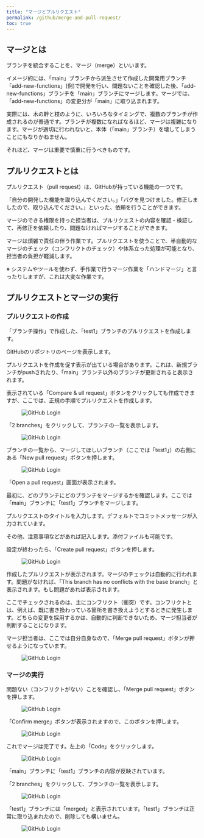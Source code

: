 ```yaml
---
title: "マージとプルリクエスト"
permalink: /github/merge-and-pull-request/
toc: true
---
```

## マージとは

ブランチを統合することを、マージ（merge）といいます。

イメージ的には、「main」ブランチから派生させて作成した開発用ブランチ「add-new-functions」(例)で開発を行い、問題ないことを確認した後、「add-new-functions」ブランチを「main」ブランチにマージします。マージでは、「add-new-functions」の変更分が「main」に取り込まれます。

実際には、木の幹と枝のように、いろいろなタイミングで、複数のブランチが作成されるのが普通です。ブランチが複数になればなるほど、マージは複雑になります。マージが適切に行われないと、本体（「main」ブランチ）を壊してしまうことにもなりかねません。

それほど、マージは重要で慎重に行うべきものです。

## プルリクエストとは

プルリクエスト（pull request）は、GitHubが持っている機能の一つです。

「自分の開発した機能を取り込んでください。」「バグを見つけました。修正しましたので、取り込んでください。」といった、依頼を行うことができます。

マージのできる権限を持った担当者は、プルリクエストの内容を確認・検証して、再修正を依頼したり、問題なければマージすることができます。

マージは煩雑で責任の伴う作業です。プルリクエストを使うことで、半自動的なマージのチェック（コンフリクトのチェック）や体系立った処理が可能となり、担当者の負担が軽減します。

※ システムやツールを使わず、手作業で行うマージ作業を「ハンドマージ」と言ったりしますが、これは大変な作業です。

## プルリクエストとマージの実行

### プルリクエストの作成

「ブランチ操作」で作成した、「test1」ブランチのプルリクエストを作成します。

GitHubのリポジトリのページを表示します。

プルリクエストを作成を促す表示が出ている場合があります。これは、新規ブランチがpushされたり、「main」ブランチ以外のブランチが更新されると表示されます。

表示されている「Compare & ull request」ボタンをクリックしても作成できますが、ここでは、正規の手順でプルリクエストを作成します。

<figure>
  <img src="{{ '/assets/images/github/06/pull-request1.png' | relative_url }}" alt="GitHub Login" class="img_border">
</figure>

「2 branches」をクリックして、ブランチの一覧を表示します。

<figure>
  <img src="{{ '/assets/images/github/06/pull-request2.png' | relative_url }}" alt="GitHub Login" class="img_border">
</figure>

ブランチの一覧から、マージしてほしいブランチ（ここでは「test1」）の右側にある「New pull request」ボタンを押します。

<figure>
  <img src="{{ '/assets/images/github/06/pull-request3.png' | relative_url }}" alt="GitHub Login" class="img_border">
</figure>

「Open a pull request」画面が表示されます。

最初に、どのブランチにどのブランチをマージするかを確認します。ここでは「main」ブランチに「test1」ブランチをマージします。

プルリクエストのタイトルを入力します。デフォルトでコミットメッセージが入力されています。

その他、注意事項などがあれば記入します。添付ファイルも可能です。

設定が終わったら、「Create pull request」ボタンを押します。

<figure>
  <img src="{{ '/assets/images/github/06/pull-request4.png' | relative_url }}" alt="GitHub Login" class="img_border">
</figure>

作成したプルリクエストが表示されます。マージのチェックは自動的に行われます。問題がなければ、「This branch has no conflicts with the base branch」と表示されます。もし問題があれば表示されます。

ここでチェックされるのは、主にコンフリクト（衝突）です。コンフリクトとは、例えば、既に書き換わっている箇所を書き換えようとするときに発生します。どちらの変更を採用するかは、自動的に判断できないため、マージ担当者が判断することになります。

マージ担当者は、ここでは自分自身なので、「Merge pull request」ボタンが押せるようになっています。

<figure>
  <img src="{{ '/assets/images/github/06/pull-request5.png' | relative_url }}" alt="GitHub Login" class="img_border">
</figure>

### マージの実行

問題ない（コンフリクトがない）ことを確認し、「Merge pull request」ボタンを押します。

<figure>
  <img src="{{ '/assets/images/github/06/pull-request6.png' | relative_url }}" alt="GitHub Login" class="img_border">
</figure>

「Confirm merge」ボタンが表示されますので、このボタンを押します。

<figure>
  <img src="{{ '/assets/images/github/07/pull-request7.png' | relative_url }}" alt="GitHub Login" class="img_border">
</figure>

これでマージは完了です。左上の「Code」をクリックします。

<figure>
  <img src="{{ '/assets/images/github/07/pull-request8.png' | relative_url }}" alt="GitHub Login" class="img_border">
</figure>

「main」ブランチに「test1」ブランチの内容が反映されています。

「2 branches」をクリックして、ブランチの一覧を表示します。

<figure>
  <img src="{{ '/assets/images/github/07/pull-request9.png' | relative_url }}" alt="GitHub Login" class="img_border">
</figure>

「test1」ブランチには「merged」と表示されています。「test1」ブランチは正常に取り込まれたので、削除しても構いません。

<figure>
  <img src="{{ '/assets/images/github/07/pull-request10.png' | relative_url }}" alt="GitHub Login" class="img_border">
</figure>
